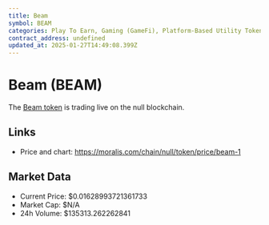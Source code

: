 ```yaml
---
title: Beam
symbol: BEAM
categories: Play To Earn, Gaming (GameFi), Platform-Based Utility Tokens
contract_address: undefined
updated_at: 2025-01-27T14:49:08.399Z
---
```


# Beam (BEAM)
The [Beam token](https://moralis.com/chain/null/token/price/beam-1) is trading live on the null blockchain.

## Links
- Price and chart: https://moralis.com/chain/null/token/price/beam-1

## Market Data
- Current Price: $0.01628993721361733
- Market Cap: $N/A
- 24h Volume: $135313.262262841
